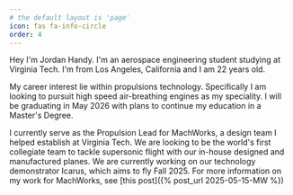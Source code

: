 ```yaml
---
# the default layout is 'page'
icon: fas fa-info-circle
order: 4
---
```



Hey I'm Jordan Handy. I'm an aerospace engineering student studying at Virginia Tech. I'm from Los Angeles, California and I am 22 years old. 

My career interest lie within propulsions technology. Specifically I am looking to pursuit high speed air-breathing engines as my speciality. I will be graduating in May 2026 with plans to continue my education in a Master's Degree.

I currently serve as the Propulsion Lead for MachWorks, a design team I helped establish at Virginia Tech. We are looking to be the world's first collegiate team to tackle supersonic flight with our in-house designed and manufactured planes. We are currently working on our technology demonstrator Icarus, which aims to fly Fall 2025. For more information on my work for MachWorks, see [this post]({% post_url 2025-05-15-MW %})
